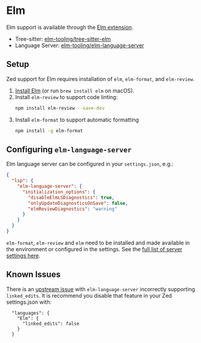 # Elm

Elm support is available through the [Elm extension](https://github.com/zed-extensions/elm).

- Tree-sitter: [elm-tooling/tree-sitter-elm](https://github.com/elm-tooling/tree-sitter-elm)
- Language Server: [elm-tooling/elm-language-server](https://github.com/elm-tooling/elm-language-server)

## Setup

Zed support for Elm requires installation of `elm`, `elm-format`, and `elm-review`.

1. [Install Elm](https://guide.elm-lang.org/install/elm.html) (or run `brew install elm` on macOS).
2. Install `elm-review` to support code linting:
   ```sh
   npm install elm-review --save-dev
   ```
3. Install `elm-format` to support automatic formatting
   ```sh
   npm install -g elm-format
   ```

## Configuring `elm-language-server`

Elm language server can be configured in your `settings.json`, e.g.:

```json
{
  "lsp": {
    "elm-language-server": {
      "initialization_options": {
        "disableElmLSDiagnostics": true,
        "onlyUpdateDiagnosticsOnSave": false,
        "elmReviewDiagnostics": "warning"
      }
    }
  }
}
```

`elm-format`, `elm-review` and `elm` need to be installed and made available in the environment or configured in the settings. See the [full list of server settings here](https://github.com/elm-tooling/elm-language-server?tab=readme-ov-file#server-settings).

## Known Issues

There is an [upstream issue](https://github.com/elm-tooling/elm-language-server/issues/1311) with `elm-language-server` incorrectly supporting `linked_edits`. It is recommend you disable that feature in your Zed settings.json with:

```
  "languages": {
    "Elm": {
      "linked_edits": false
    }
  }
```
